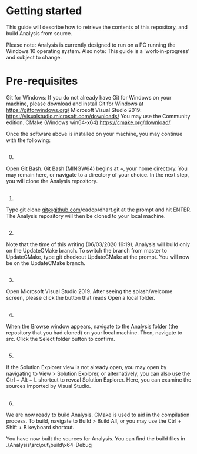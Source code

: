 

Getting started
===============

This guide will describe how to retrieve the contents of this repository,
and build Analysis from source.

Please note:
Analysis is currently designed to run on a PC running the Windows 10
operating system.
Also note: This guide is a 'work-in-progress' and subject to change.

Pre-requisites
==============


Git for Windows:
If you do not already have Git for Windows on your machine,
please download and install Git for Windows at https://gitforwindows.org/
Microsoft Visual Studio 2019:
https://visualstudio.microsoft.com/downloads/
You may use the Community edition.
CMake (Windows win64-x64)
https://cmake.org/download/


Once the software above is installed on your machine,
you may continue with the following:

##
0.
Open Git Bash.
Git Bash (MINGW64) begins at ~, your home directory.
You may remain here, or navigate to a directory of your choice.
In the next step, you will clone the Analysis repository.

##
1.
Type git clone git@github.com/cadop/dhart.git at the prompt
and hit ENTER. The Analysis repository will then be cloned to your local machine.

##
2.
Note that the time of this writing (06/03/2020 16:19), Analysis will build
only on the UpdateCMake branch.
To switch the branch from master to UpdateCMake,
type git checkout UpdateCMake at the prompt.
You will now be on the UpdateCMake branch.

##
3.
Open Microsoft Visual Studio 2019. After seeing the splash/welcome screen,
please click the button that reads Open a local folder.

##
4.
When the Browse window appears, navigate to the Analysis folder
(the repository that you had cloned) on your local machine.
Then, navigate to src.
Click the Select folder button to confirm.

##
5.
If the Solution Explorer view is not already open, you may open by
navigating to View > Solution Explorer, or alternatively,
you can also use the Ctrl + Alt + L shortcut to reveal Solution Explorer.
Here, you can examine the sources imported by Visual Studio.

##
6.
We are now ready to build Analysis.
CMake is used to aid in the compilation process.
To build, navigate to Build > Build All,
or you may use the Ctrl + Shift + B keyboard shortcut.

You have now built the sources for Analysis.
You can find the build files in .\Analysis\src\out\build\x64-Debug
